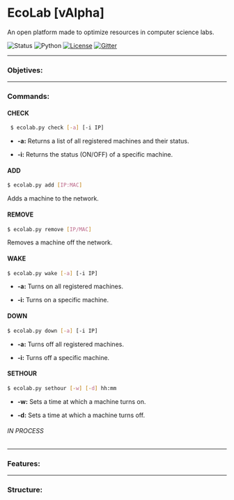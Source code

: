 # EcoLab [vAlpha]
An open platform made to optimize resources in computer science labs.

![Status](https://img.shields.io/badge/version-alpha-yellow.svg)
![Python](https://img.shields.io/badge/python-2.7-blue.svg)
[![License](https://img.shields.io/badge/license-GPL-blue.svg)](https://raw.githubusercontent.com/basfom/EcoLab/master/LICENSE)
[![Gitter](https://badges.gitter.im/Join%20Chat.svg)](https://gitter.im/EcoLabMSG/Lobby?utm_source=share-link&utm_medium=link&utm_campaign=share-link)

----
### Objetives:

----
### Commands:
#### CHECK
```sh
 $ ecolab.py check [-a] [-i IP]
```

* __-a:__ Returns a list of all registered machines and their status.
 
* __-i:__ Returns the status (ON/OFF) of a specific machine.

#### ADD
```sh
$ ecolab.py add [IP:MAC]
```
Adds a machine to the network.


#### REMOVE
```sh
$ ecolab.py remove [IP/MAC]
```
Removes a machine off the network.
  
#### WAKE
```sh
$ ecolab.py wake [-a] [-i IP]
```

* __-a:__ Turns on all registered machines.

* __-i:__ Turns on a specific machine.

#### DOWN
```sh
$ ecolab.py down [-a] [-i IP]
```

* __-a:__ Turns off all registered machines.

* __-i:__ Turns off a specific machine.


#### SETHOUR
```sh
$ ecolab.py sethour [-w] [-d] hh:mm
```

* __-w:__ Sets a time at which a machine turns on.

* __-d:__ Sets a time at which a machine turns off.


###### IN PROCESS

----
### Features:

----
### Structure:
